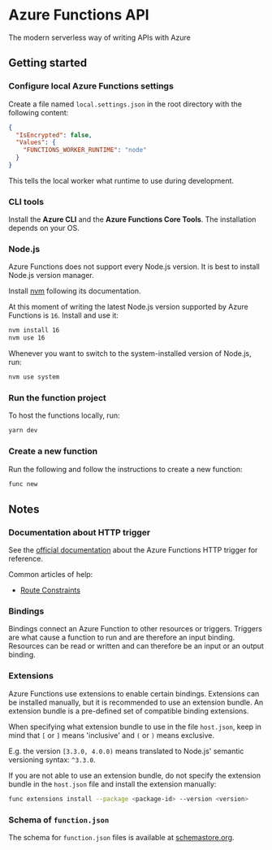 # Azure Functions API

The modern serverless way of writing APIs with Azure

## Getting started

### Configure local Azure Functions settings

Create a file named `local.settings.json` in the root directory with the following content:

```json
{
  "IsEncrypted": false,
  "Values": {
    "FUNCTIONS_WORKER_RUNTIME": "node"
  }
}
```

This tells the local worker what runtime to use during development.

### CLI tools

Install the **Azure CLI** and the **Azure Functions Core Tools**.
The installation depends on your OS.

### Node.js

Azure Functions does not support every Node.js version. It is best to install Node.js version manager.

Install [nvm](https://github.com/nvm-sh/nvm) following its documentation.

At this moment of writing the latest Node.js version supported by Azure Functions is `16`. Install and use it:

```sh
nvm install 16
nvm use 16
```

Whenever you want to switch to the system-installed version of Node.js, run:

```sh
nvm use system
```

### Run the function project

To host the functions locally, run:

```sh
yarn dev
```

### Create a new function

Run the following and follow the instructions to create a new function:

```sh
func new
```

## Notes

### Documentation about HTTP trigger

See the [official documentation](https://docs.microsoft.com/en-us/azure/azure-functions/functions-bindings-http-webhook-trigger?tabs=in-process%2Cfunctionsv2&pivots=programming-language-javascript) about the Azure Functions HTTP trigger for reference.

Common articles of help:

- [Route Constraints](https://docs.microsoft.com/en-us/aspnet/web-api/overview/web-api-routing-and-actions/attribute-routing-in-web-api-2#constraints)

### Bindings

Bindings connect an Azure Function to other resources or triggers.
Triggers are what cause a function to run and are therefore an input binding.
Resources can be read or written and can therefore be an input or an output binding.

### Extensions

Azure Functions use extensions to enable certain bindings. Extensions can be installed manually, but it is recommended to use an extension bundle. An extension bundle is a pre-defined set of compatible binding extensions.

When specifying what extension bundle to use in the file `host.json`, keep in mind that `[` or `]` means 'inclusive' and `(` or `)` means exclusive.

E.g. the version `[3.3.0, 4.0.0)` means translated to Node.js' semantic versioning syntax: `^3.3.0`.

If you are not able to use an extension bundle, do not specify the extension bundle in the `host.json` file and install the extension manually:

```sh
func extensions install --package <package-id> --version <version>
```

### Schema of `function.json`

The schema for `function.json` files is available at [schemastore.org](http://json.schemastore.org/function).
